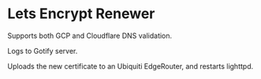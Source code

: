 # Lets Encrypt Renewer

Supports both GCP and Cloudflare DNS validation.

Logs to Gotify server.

Uploads the new certificate to an Ubiquiti EdgeRouter, and restarts lighttpd.
